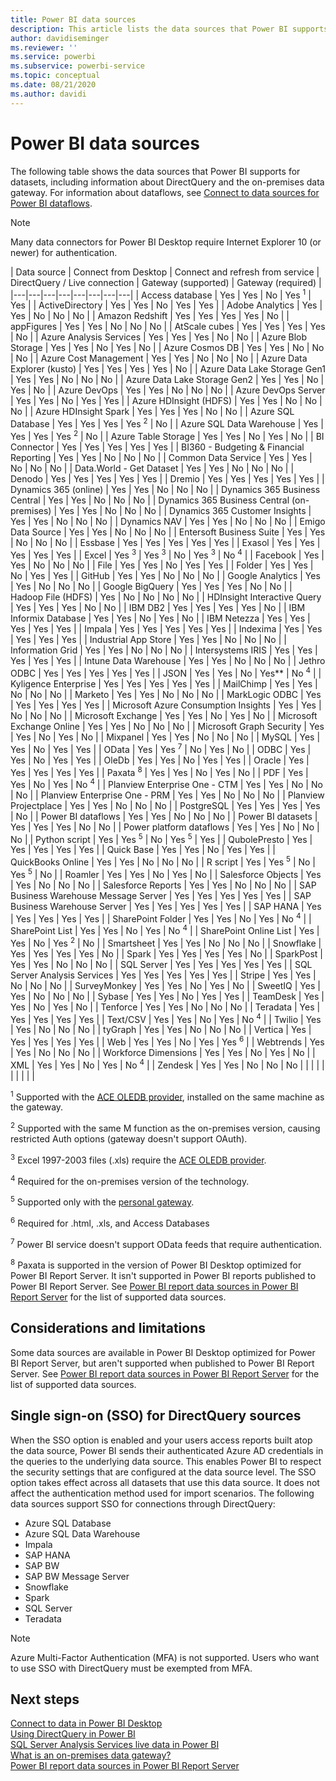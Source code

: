 ```yaml
---
title: Power BI data sources
description: This article lists the data sources that Power BI supports, including information about DirectQuery and the on-premises data gateway.
author: davidiseminger
ms.reviewer: ''
ms.service: powerbi
ms.subservice: powerbi-service
ms.topic: conceptual
ms.date: 08/21/2020
ms.author: davidi
---
```


# Power BI data sources

The following table shows the data sources that Power BI supports for datasets, including information about DirectQuery and the on-premises data gateway. For information about dataflows, see [Connect to data sources for Power BI dataflows](../transform-model/service-dataflows-data-sources.md).

> [!NOTE]
> Many data connectors for Power BI Desktop require Internet Explorer 10 (or newer) for authentication. 
> 


| Data source | Connect from Desktop | Connect and refresh from service | DirectQuery / Live connection | Gateway (supported) | Gateway (required) |
|---|---|---|---|---|---|---|---|
| Access database | Yes | Yes | No | Yes <sup>1</sup> | Yes |
| ActiveDirectory | Yes | Yes | No | Yes | Yes |
| Adobe Analytics | Yes | Yes | No | No | No |
| Amazon Redshift | Yes | Yes | Yes | Yes | No |
| appFigures | Yes | Yes | No | No | No |
| AtScale cubes | Yes | Yes | Yes | Yes | No |
| Azure Analysis Services | Yes | Yes | Yes | No | No |
| Azure Blob Storage | Yes | Yes | No | Yes | No |
| Azure Cosmos DB | Yes | Yes | No | No | No |
| Azure Cost Management | Yes | Yes | No | No | No |
| Azure Data Explorer (kusto) | Yes | Yes | Yes | Yes | No |
| Azure Data Lake Storage Gen1 | Yes | Yes | No | No | No |
| Azure Data Lake Storage Gen2 | Yes | Yes | No | Yes | No |
| Azure DevOps | Yes | Yes | No | No | No |
| Azure DevOps Server | Yes | Yes | No | Yes | Yes |
| Azure HDInsight (HDFS) | Yes | Yes | No | No | No |
| Azure HDInsight Spark | Yes | Yes | Yes | No | No |
| Azure SQL Database | Yes | Yes | Yes | Yes <sup>2</sup> | No |
| Azure SQL Data Warehouse | Yes | Yes | Yes | Yes <sup>2</sup> | No |
| Azure Table Storage | Yes | Yes | No | Yes | No |
| BI Connector | Yes | Yes | Yes | Yes | Yes |
| BI360 - Budgeting & Financial Reporting | Yes | Yes | No | No | No |
| Common Data Service | Yes | Yes | No | No | No |
| Data.World - Get Dataset | Yes | Yes | No | No | No |
| Denodo | Yes | Yes | Yes | Yes | Yes |
| Dremio | Yes | Yes | Yes | Yes | Yes |
| Dynamics 365 (online) | Yes | Yes | No | No | No |
| Dynamics 365 Business Central | Yes | Yes | No | No | No |
| Dynamics 365 Business Central (on-premises) | Yes | Yes | No | No | No |
| Dynamics 365 Customer Insights | Yes | Yes | No | No | No |
| Dynamics NAV | Yes | Yes | No | No | No |
| Emigo Data Source | Yes | Yes | No | No | No |
| Entersoft Business Suite | Yes | Yes | No | No | No |
| Essbase | Yes | Yes | Yes | Yes | Yes |
| Exasol | Yes | Yes | Yes | Yes | Yes |
| Excel | Yes <sup>3</sup> | Yes <sup>3</sup> | No | Yes <sup>3</sup> | No <sup>4</sup> |
| Facebook | Yes | Yes | No | No | No |
| File | Yes | Yes | No | Yes | Yes |
| Folder | Yes | Yes | No | Yes | Yes |
| GitHub | Yes | Yes | No | No | No |
| Google Analytics | Yes | Yes | No | No | No |
| Google BigQuery | Yes | Yes | Yes | No | No |
| Hadoop File (HDFS) | Yes | No | No | No | No |
| HDInsight Interactive Query | Yes | Yes | Yes | No | No |
| IBM DB2 | Yes | Yes | Yes | Yes | No |
| IBM Informix Database | Yes | Yes | No | Yes | No |
| IBM Netezza | Yes | Yes | Yes | Yes | Yes |
| Impala | Yes | Yes | Yes | Yes | Yes |
| Indexima | Yes | Yes | Yes | Yes | Yes |
| Industrial App Store | Yes | Yes | No | No | No |
| Information Grid | Yes | Yes | No | No | No |
| Intersystems IRIS | Yes | Yes | Yes | Yes | Yes |
| Intune Data Warehouse | Yes | Yes | No | No | No |
| Jethro ODBC | Yes | Yes | Yes | Yes | Yes |
| JSON | Yes | Yes | No | Yes** | No <sup>4</sup> |
| Kyligence Enterprise | Yes | Yes | Yes | Yes | Yes |
| MailChimp | Yes | Yes | No | No | No |
| Marketo | Yes | Yes | No | No | No |
| MarkLogic ODBC | Yes | Yes | Yes | Yes | Yes |
| Microsoft Azure Consumption Insights | Yes | Yes | No | No | No |
| Microsoft Exchange | Yes | Yes | No | Yes | No |
| Microsoft Exchange Online | Yes | Yes | No | No | No |
| Microsoft Graph Security | Yes | Yes | No | Yes | No |
| Mixpanel | Yes | Yes | No | No | No |
| MySQL | Yes | Yes | No | Yes | Yes |
| OData | Yes | Yes <sup>7</sup> | No | Yes | No |
| ODBC | Yes | Yes | No | Yes | Yes |
| OleDb | Yes | Yes | No | Yes | Yes |
| Oracle | Yes | Yes | Yes | Yes | Yes |
| Paxata <sup>8</sup> | Yes | Yes | No | Yes | No |
| PDF | Yes | Yes | No | Yes | No <sup>4</sup> |
| Planview Enterprise One - CTM | Yes | Yes | No | No | No |
| Planview Enterprise One - PRM | Yes | Yes | No | No | No |
| Planview Projectplace | Yes | Yes | No | No | No |
| PostgreSQL | Yes | Yes | Yes | Yes | No |
| Power BI dataflows | Yes | Yes | No | No | No |
| Power BI datasets | Yes | Yes | Yes | No | No |
| Power platform dataflows | Yes | Yes | No | No | No |
| Python script | Yes | Yes <sup>5</sup> | No | Yes <sup>5</sup> | Yes |
| QubolePresto | Yes | Yes | Yes | Yes | Yes |
| Quick Base | Yes | Yes | No | Yes | Yes |
| QuickBooks Online | Yes | Yes | No | No | No |
| R script | Yes | Yes <sup>5</sup> | No | Yes <sup>5</sup> | No |
| Roamler | Yes | Yes | No | Yes | No |
| Salesforce Objects | Yes | Yes | No | No | No |
| Salesforce Reports | Yes | Yes | No | No | No |
| SAP Business Warehouse Message Server | Yes | Yes | Yes | Yes | Yes |
| SAP Business Warehouse Server | Yes | Yes | Yes | Yes | Yes |
| SAP HANA | Yes | Yes | Yes | Yes | Yes |
| SharePoint Folder | Yes | Yes | No | Yes | No <sup>4</sup> |
| SharePoint List | Yes | Yes | No | Yes | No <sup>4</sup> |
| SharePoint Online List | Yes | Yes | No | Yes <sup>2</sup> | No |
| Smartsheet | Yes | Yes | No | No | No |
| Snowflake | Yes | Yes | Yes | Yes | No |
| Spark | Yes | Yes | Yes | Yes | No |
| SparkPost | Yes | Yes | No | No | No |
| SQL Server | Yes | Yes | Yes | Yes | Yes |
| SQL Server Analysis Services | Yes | Yes | Yes | Yes | Yes |
| Stripe | Yes | Yes | No | No | No |
| SurveyMonkey | Yes | Yes | No | Yes | No |
| SweetIQ | Yes | Yes | No | No | No |
| Sybase | Yes | Yes | No | Yes | Yes |
| TeamDesk | Yes | Yes | No | Yes | No |
| Tenforce | Yes | Yes | No | No | No |
| Teradata | Yes | Yes | Yes | Yes | Yes |
| Text/CSV | Yes | Yes | No | Yes | No <sup>4</sup> |
| Twilio | Yes | Yes | No | No | No |
| tyGraph | Yes | Yes | No | No | No |
| Vertica | Yes | Yes | Yes | Yes | Yes |
| Web | Yes | Yes | No | Yes | Yes <sup>6</sup> |
| Webtrends | Yes | Yes | No | No | No |
| Workforce Dimensions | Yes | Yes | No | Yes | No |
| XML | Yes | Yes | No | Yes | No <sup>4</sup> |
| Zendesk | Yes | Yes | No | No | No |
| | | | | | | | |

<sup>1</sup> Supported with the [ACE OLEDB provider](https://www.microsoft.com/download/details.aspx?id=54920), installed on the same machine as the gateway.

<sup>2</sup> Supported with the same M function as the on-premises version, causing restricted Auth options (gateway doesn't support OAuth).

<sup>3</sup> Excel 1997-2003 files (.xls) require the [ACE OLEDB provider](https://www.microsoft.com/download/details.aspx?id=54920).

<sup>4</sup> Required for the on-premises version of the technology.

<sup>5</sup> Supported only with the [personal gateway](service-gateway-personal-mode.md).

<sup>6</sup> Required for .html, .xls, and Access Databases

<sup>7</sup> Power BI service doesn't support OData feeds that require authentication.

<sup>8</sup> Paxata is supported in the version of Power BI Desktop optimized for Power BI Report Server. It isn't supported in Power BI reports published to Power BI Report Server. See [Power BI report data sources in Power BI Report Server](../report-server/data-sources.md) for the list of supported data sources.

## Considerations and limitations

Some data sources are available in Power BI Desktop optimized for Power BI Report Server, but aren't supported when published to Power BI Report Server. See [Power BI report data sources in Power BI Report Server](../report-server/data-sources.md) for the list of supported data sources.

## Single sign-on (SSO) for DirectQuery sources

When the SSO option is enabled and your users access reports built atop the data source, Power BI sends their authenticated Azure AD credentials in the queries to the underlying data source. This enables Power BI to respect the security settings that are configured at the data source level.
The SSO option takes effect across all datasets that use this data source. It does not affect the authentication method used for import scenarios. The following data sources support SSO for connections through DirectQuery:

- Azure SQL Database
- Azure SQL Data Warehouse
- Impala
- SAP HANA
- SAP BW
- SAP BW Message Server
- Snowflake
- Spark
- SQL Server
- Teradata

> [!Note]
> Azure Multi-Factor Authentication (MFA) is not supported. Users who want to use SSO with DirectQuery must be exempted from MFA.

## Next steps

[Connect to data in Power BI Desktop](desktop-quickstart-connect-to-data.md)  
[Using DirectQuery in Power BI](desktop-directquery-about.md)  
[SQL Server Analysis Services live data in Power BI](sql-server-analysis-services-tabular-data.md)  
[What is an on-premises data gateway?](service-gateway-onprem.md)  
[Power BI report data sources in Power BI Report Server](../report-server/data-sources.md)
